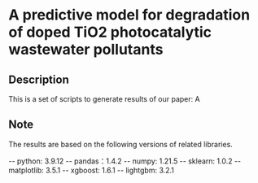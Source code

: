 A predictive model for degradation of doped TiO2 photocatalytic wastewater pollutants 
====

## Description

This is a set of scripts to generate results of our paper: A

## Note
The results are based on the following versions of related libraries.

-- python: 3.9.12
-- pandas：1.4.2
-- numpy: 1.21.5
-- sklearn: 1.0.2
-- matplotlib: 3.5.1
-- xgboost: 1.6.1
-- lightgbm: 3.2.1
